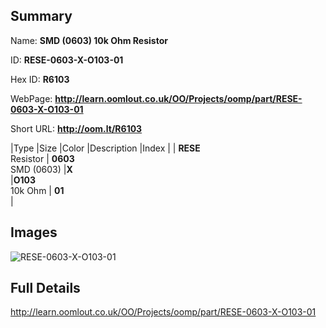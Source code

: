 

## Summary
 
Name: __SMD (0603) 10k Ohm Resistor__

ID: __RESE-0603-X-O103-01__

Hex ID: __R6103__

WebPage: __http://learn.oomlout.co.uk/OO/Projects/oomp/part/RESE-0603-X-O103-01__

Short URL: __http://oom.lt/R6103__


|Type   |Size   |Color   |Description   |Index   |
| __RESE__ <br>Resistor  | __0603__<br>SMD (0603)   |__X__<br>    |__O103__<br>10k Ohm    | __01__<br>  |


## Images
![RESE-0603-X-O103-01](http://oomlout.com/oomp-gen/parts/RESE-0603-X-O103-01/RESE-0603-X-O103-01_420.jpg)

## Full Details

 http://learn.oomlout.co.uk/OO/Projects/oomp/part/RESE-0603-X-O103-01

